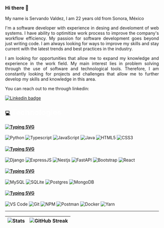 ### Hi there 👋

<div align="justify">
My name is Servando Valdez, I am 22 years old from Sonora, México 

I'm a software developer with experience in desing and develoment of  web systems. I have ability to optimitize work process to improve the company's workflow efficiency. 
My passion for software development goes beyond just writing code. I am always looking for ways to improve my skills and stay current with the latest trends and best practices in the industry.

I am looking for opportunities that allow me to expand my knowledge and experience in the work field. My main interest lies in problem solving through the use of software and technological tools. Therefore, I am constantly looking for projects and challenges that allow me to further develop my skills and knowledge in this area.

You can reach out to me through linkedin:

[![Linkedin badge](https://img.shields.io/badge/-Servando-blue?logo=Linkedin&logoColor=white)](https://www.linkedin.com/in/servando-angel-valdez-barreras-435b69254/)


### 💻 <span style="color:white;font-size:25px;">Technologies</span>



#### [![Typing SVG](https://readme-typing-svg.herokuapp.com?font=Fira+Code&duration=7000&color=F7F7F7&repeat=false&width=435&lines=Languages)](https://git.io/typing-svg)

![Python](https://img.shields.io/badge/-Python-3670A0?logo=python&logoColor=white)
![Typescript](https://img.shields.io/badge/-TypeScript-1498FA?logo=typescript&logoColor=white)
![JavaScript](https://img.shields.io/badge/-JavaScript-F7DF1C?logo=javascript&logoColor=black&color=F7DF1C)
![Java](https://img.shields.io/badge/Java-%23ED8B00.svg?&logo=java&logoColor=white)
![HTML5](https://img.shields.io/badge/-HTML5-E44D27?logo=html5&logoColor=ffffff)
![CSS3](https://img.shields.io/badge/-CSS3-1572B6?logo=css3)

#### [![Typing SVG](https://readme-typing-svg.herokuapp.com?font=Fira+Code&duration=7000&color=F7F7F7&repeat=false&width=435&lines=Frameworks)](https://git.io/typing-svg)

![Django](https://img.shields.io/badge/Django-092E20?logo=django&logoColor=white)
![ExpressJS](https://img.shields.io/badge/Express-9DA6AD?logo=express&logoColor=white)
![Nestjs](https://img.shields.io/badge/-NestJS-E0234E?logo=nestjs&logoColor=ffffff&style=flat)
![FastAPI](https://img.shields.io/badge/FastAPI-005571?logo=fastapi)
![Bootstrap](https://img.shields.io/badge/Bootstrap-563D7C?logo=bootstrap&logoColor=white)
![React](https://img.shields.io/badge/React-white?logo=react&logoColor=blue)



#### [![Typing SVG](https://readme-typing-svg.herokuapp.com?font=Fira+Code&duration=7000&color=F7F7F7&repeat=false&width=435&lines=Databases)](https://git.io/typing-svg)

![MySQL](https://img.shields.io/badge/MySQL-00f?logo=mysql&logoColor=white)
![SQLite](https://img.shields.io/badge/SQLite-07405e?logo=sqlite&logoColor=white)
![Postgres](https://img.shields.io/badge/Postgres-316192?logo=postgresql&logoColor=white)
![MongoDB](https://img.shields.io/badge/MongoDB-13A822?logo=mongodb&logoColor=white)


#### [![Typing SVG](https://readme-typing-svg.herokuapp.com?font=Fira+Code&duration=7000&color=F7F7F7&repeat=false&width=435&lines=Tools)](https://git.io/typing-svg)

![VS Code](https://img.shields.io/badge/-VSCode-007ACC?logo=visual-studio-code)
![Git](https://img.shields.io/badge/-Git-F05032?logo=git&logoColor=ffffff)
![NPM](https://img.shields.io/badge/NPM-%23000000.svg?logo=npm&logoColor=white)
![Postman](https://img.shields.io/badge/Postman-FF6C37?&logo=postman&logoColor=white)
![Docker](https://img.shields.io/badge/Docker-0db7ed?logo=docker&logoColor=white)
![Yarn](https://img.shields.io/badge/Yarn-1572B6?logo=yarn&logoColor=white)




---
|![Stats](https://github-readme-stats.vercel.app/api?username=Servando-Valdez&show_icons=true&theme=dark) | ![GitHub Streak](https://github-readme-streak-stats.herokuapp.com?user=Servando-Valdez&theme=dark)|
| - | - |

<!--
**Servando-Valdez/Servando-Valdez** is a ✨ _special_ ✨ repository because its `README.md` (this file) appears on your GitHub profile.

Here are some ideas to get you started:

- 🔭 I’m currently working on ...
- 🌱 I’m currently learning ...
- 👯 I’m looking to collaborate on ...
- 🤔 I’m looking for help with ...
- 💬 Ask me about ...
- 📫 How to reach me: ...
- 😄 Pronouns: ...
- ⚡ Fun fact: ...
-->
